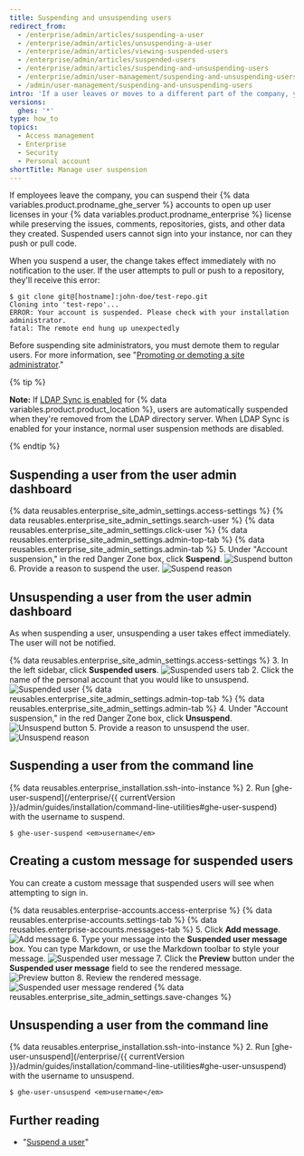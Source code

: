 ```yaml
---
title: Suspending and unsuspending users
redirect_from:
  - /enterprise/admin/articles/suspending-a-user
  - /enterprise/admin/articles/unsuspending-a-user
  - /enterprise/admin/articles/viewing-suspended-users
  - /enterprise/admin/articles/suspended-users
  - /enterprise/admin/articles/suspending-and-unsuspending-users
  - /enterprise/admin/user-management/suspending-and-unsuspending-users
  - /admin/user-management/suspending-and-unsuspending-users
intro: 'If a user leaves or moves to a different part of the company, you should remove or modify their ability to access {% data variables.product.product_location %}.'
versions:
  ghes: '*'
type: how_to
topics:
  - Access management
  - Enterprise
  - Security
  - Personal account
shortTitle: Manage user suspension
---
```

If employees leave the company, you can suspend their {% data variables.product.prodname_ghe_server %} accounts to open up user licenses in your {% data variables.product.prodname_enterprise %} license while preserving the issues, comments, repositories, gists, and other data they created. Suspended users cannot sign into your instance, nor can they push or pull code.

When you suspend a user, the change takes effect immediately with no notification to the user. If the user attempts to pull or push to a repository, they'll receive this error:

```shell
$ git clone git@[hostname]:john-doe/test-repo.git
Cloning into 'test-repo'...
ERROR: Your account is suspended. Please check with your installation administrator.
fatal: The remote end hung up unexpectedly
```

Before suspending site administrators, you must demote them to regular users. For more information, see "[Promoting or demoting a site administrator](/enterprise/admin/user-management/promoting-or-demoting-a-site-administrator)."

{% tip %}

**Note:** If [LDAP Sync is enabled](/enterprise/admin/authentication/using-ldap#enabling-ldap-sync) for {% data variables.product.product_location %}, users are automatically suspended when they're removed from the LDAP directory server. When LDAP Sync is enabled for your instance, normal user suspension methods are disabled.

{% endtip %}

## Suspending a user from the user admin dashboard

{% data reusables.enterprise_site_admin_settings.access-settings %}
{% data reusables.enterprise_site_admin_settings.search-user %}
{% data reusables.enterprise_site_admin_settings.click-user %}
{% data reusables.enterprise_site_admin_settings.admin-top-tab %}
{% data reusables.enterprise_site_admin_settings.admin-tab %}
5. Under "Account suspension," in the red Danger Zone box, click **Suspend**.
![Suspend button](/assets/images/enterprise/site-admin-settings/suspend.png)
6. Provide a reason to suspend the user.
![Suspend reason](/assets/images/enterprise/site-admin-settings/suspend-reason.png)

## Unsuspending a user from the user admin dashboard

As when suspending a user, unsuspending a user takes effect immediately. The user will not be notified.

{% data reusables.enterprise_site_admin_settings.access-settings %}
3. In the left sidebar, click **Suspended users**.
![Suspended users tab](/assets/images/enterprise/site-admin-settings/user/suspended-users-tab.png)
2. Click the name of the personal account that you would like to unsuspend.
![Suspended user](/assets/images/enterprise/site-admin-settings/user/suspended-user.png)
{% data reusables.enterprise_site_admin_settings.admin-top-tab %}
{% data reusables.enterprise_site_admin_settings.admin-tab %}
4. Under "Account suspension," in the red Danger Zone box, click **Unsuspend**.
![Unsuspend button](/assets/images/enterprise/site-admin-settings/unsuspend.png)
5. Provide a reason to unsuspend the user.
![Unsuspend reason](/assets/images/enterprise/site-admin-settings/unsuspend-reason.png)

## Suspending a user from the command line

{% data reusables.enterprise_installation.ssh-into-instance %}
2. Run [ghe-user-suspend](/enterprise/{{ currentVersion }}/admin/guides/installation/command-line-utilities#ghe-user-suspend) with the username to suspend.
  ```shell
  $ ghe-user-suspend <em>username</em>
  ```

## Creating a custom message for suspended users

You can create a custom message that suspended users will see when attempting to sign in.

{% data reusables.enterprise-accounts.access-enterprise %}
{% data reusables.enterprise-accounts.settings-tab %}
{% data reusables.enterprise-accounts.messages-tab %}
5. Click **Add message**.
![Add message](/assets/images/enterprise/site-admin-settings/add-message.png)
6. Type your message into the **Suspended user message** box. You can type Markdown, or use the Markdown toolbar to style your message.
![Suspended user message](/assets/images/enterprise/site-admin-settings/suspended-user-message.png)
7. Click the **Preview** button under the **Suspended user message** field to see the rendered message.
![Preview button](/assets/images/enterprise/site-admin-settings/suspended-user-message-preview-button.png)
8. Review the rendered message.
![Suspended user message rendered](/assets/images/enterprise/site-admin-settings/suspended-user-message-rendered.png)
{% data reusables.enterprise_site_admin_settings.save-changes %}

## Unsuspending a user from the command line

{% data reusables.enterprise_installation.ssh-into-instance %}
2. Run [ghe-user-unsuspend](/enterprise/{{ currentVersion }}/admin/guides/installation/command-line-utilities#ghe-user-unsuspend) with the username to unsuspend.
  ```shell
  $ ghe-user-unsuspend <em>username</em>
  ```

## Further reading
- "[Suspend a user](/rest/reference/enterprise-admin#suspend-a-user)"
